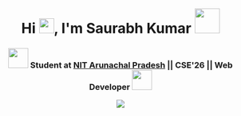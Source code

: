 <h1 align="center"> Hi <img src="./prfile.gif" width="30">, I'm Saurabh Kumar <picture><img src = "https://tenor.com/en-IN/view/code-gif-26217265" width = 50px></picture></h3></h1>
<h3 align="center"><img src='https://user-images.githubusercontent.com/74038190/206662607-d9e7591e-bbf9-42f9-9386-29efc927bc16.gif' width="40">   Student at <a href="https://www.nitap.ac.in/">NIT Arunachal Pradesh</a> || CSE'26 || Web Developer
  <img src='https://user-images.githubusercontent.com/74038190/206662607-d9e7591e-bbf9-42f9-9386-29efc927bc16.gif' width="40"></h3>
<p align="center">
  <a href="https://github.com/DenverCoder1/readme-typing-svg"><img src="https://readme-typing-svg.herokuapp.com?font=Time+New+Roman&color=cyan&size=25&center=true&vCenter=true&width=600&height=100&lines=Thanks+for+visiting!+..&hearts;++;Self-taught+Disciple,;Computer+Science+Student,;Active+Learner/Researcher,;Love+to+learn+new+stuffs..<3"></a>
</p>

